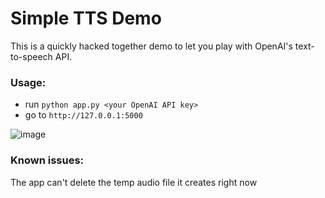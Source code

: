 Simple TTS Demo
===============

This is a quickly hacked together demo to let you play with OpenAI's text-to-speech API.

### Usage:

- run `python app.py <your OpenAI API key>`
- go to `http://127.0.0.1:5000`

![image](https://github.com/JakobBruenker/simple-tts-demo/assets/10101851/06509abf-fa4d-491a-a480-edaa6ca36fd5)

### Known issues:

The app can't delete the temp audio file it creates right now
